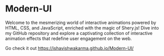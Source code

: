 # Modern-UI
Welcome to the mesmerizing world of interactive animations powered by HTML, CSS, and JavaScript, enriched with the magic of Shery.js! Dive into my GitHub repository and explore a captivating collection of interactive animation effects that redefine user engagement on the web.

Go check it out 
https://ishavishwakarma.github.io/Modern-UI/
